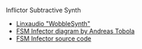 Inflictor Subtractive Synth

- [Linxaudio "WobbleSynth"](https://github.com/andersnm/linxaudio/blob/master/src/web/js/plugins/wobblesynth.json)
- [FSM Infector diagram by Andreas Tobola](Infector.png)
- [FSM Infector source code](https://github.com/Buzztrax/buzzmachines/tree/master/FSM/Infector)

